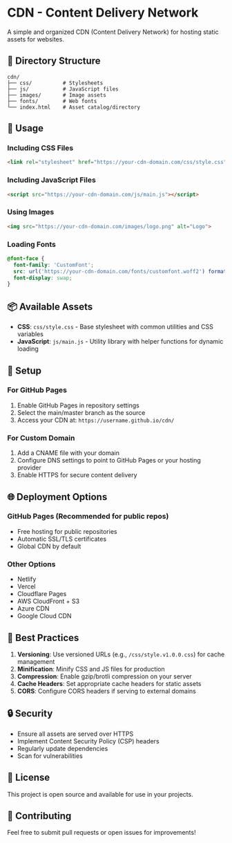 # CDN - Content Delivery Network

A simple and organized CDN (Content Delivery Network) for hosting static assets for websites.

## 📁 Directory Structure

```
cdn/
├── css/          # Stylesheets
├── js/           # JavaScript files
├── images/       # Image assets
├── fonts/        # Web fonts
└── index.html    # Asset catalog/directory
```

## 🚀 Usage

### Including CSS Files

```html
<link rel="stylesheet" href="https://your-cdn-domain.com/css/style.css">
```

### Including JavaScript Files

```html
<script src="https://your-cdn-domain.com/js/main.js"></script>
```

### Using Images

```html
<img src="https://your-cdn-domain.com/images/logo.png" alt="Logo">
```

### Loading Fonts

```css
@font-face {
  font-family: 'CustomFont';
  src: url('https://your-cdn-domain.com/fonts/customfont.woff2') format('woff2');
  font-display: swap;
}
```

## 📦 Available Assets

- **CSS**: `css/style.css` - Base stylesheet with common utilities and CSS variables
- **JavaScript**: `js/main.js` - Utility library with helper functions for dynamic loading

## 🔧 Setup

### For GitHub Pages

1. Enable GitHub Pages in repository settings
2. Select the main/master branch as the source
3. Access your CDN at: `https://username.github.io/cdn/`

### For Custom Domain

1. Add a CNAME file with your domain
2. Configure DNS settings to point to GitHub Pages or your hosting provider
3. Enable HTTPS for secure content delivery

## 🌐 Deployment Options

### GitHub Pages (Recommended for public repos)
- Free hosting for public repositories
- Automatic SSL/TLS certificates
- Global CDN by default

### Other Options
- Netlify
- Vercel
- Cloudflare Pages
- AWS CloudFront + S3
- Azure CDN
- Google Cloud CDN

## 📝 Best Practices

1. **Versioning**: Use versioned URLs (e.g., `/css/style.v1.0.0.css`) for cache management
2. **Minification**: Minify CSS and JS files for production
3. **Compression**: Enable gzip/brotli compression on your server
4. **Cache Headers**: Set appropriate cache headers for static assets
5. **CORS**: Configure CORS headers if serving to external domains

## 🔒 Security

- Ensure all assets are served over HTTPS
- Implement Content Security Policy (CSP) headers
- Regularly update dependencies
- Scan for vulnerabilities

## 📄 License

This project is open source and available for use in your projects.

## 🤝 Contributing

Feel free to submit pull requests or open issues for improvements!